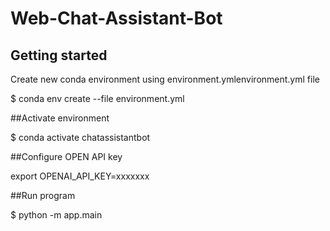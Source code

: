 # Web-Chat-Assistant-Bot

## Getting started

Create new conda environment using environment.ymlenvironment.yml file

$ conda env create --file environment.yml

##Activate environment

$ conda activate chatassistantbot

##Configure OPEN API key

export OPENAI_API_KEY=xxxxxxx

##Run program

$  python -m app.main
